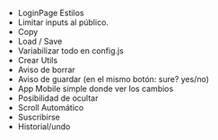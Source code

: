 - LoginPage Estilos
- Limitar inputs al público.
- Copy
- Load / Save
- Variabilizar todo en config.js
- Crear Utils
- Aviso de borrar
- Aviso de guardar (en el mismo botón: sure? yes/no)
- App Mobile simple donde ver los cambios
- Posibilidad de ocultar
- Scroll Automático
- Suscribirse
- Historial/undo
